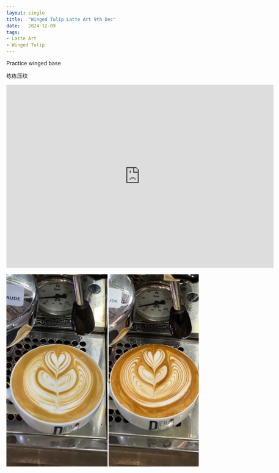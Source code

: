 ```yaml
---
layout: single
title:  "Winged Tulip Latte Art 9th Dec"
date:   2024-12-09
tags:
- Latte Art
- Winged Tulip
---
```



Practice winged base

练练压纹



<div class="embed-container">
  <iframe
      src="https://www.youtube.com/embed/4WryWddJCGE"
      width="700"
      height="480"
      frameborder="0"
      allowfullscreen="true">
  </iframe>
</div>


![](/assets/img/2024/12/09/5F795348-426C-4499-BCCF-60F3364399FA.JPG)

